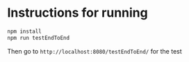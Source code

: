# Instructions for running

```bash
npm install
npm run testEndToEnd
```

Then go to `http://localhost:8080/testEndToEnd/` for the test